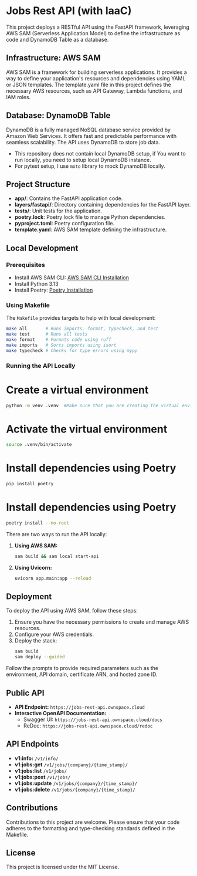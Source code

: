 # Jobs Rest API (with IaaC)

This project deploys a RESTful API using the FastAPI framework, leveraging AWS SAM (Serverless Application Model) to define the infrastructure as code and DynamoDB Table as a database.

## Infrastructure: AWS SAM

AWS SAM is a framework for building serverless applications. It provides a way to define your application's resources and dependencies using YAML or JSON templates. The template.yaml file in this project defines the necessary AWS resources, such as API Gateway, Lambda functions, and IAM roles.

## Database: DynamoDB Table

DynamoDB is a fully managed NoSQL database service provided by Amazon Web Services. It offers fast and predictable performance with seamless scalability. The API uses DynamoDB to store job data.

* This repository does not contain local DynamoDB setup, if You want to run locally, you need to setup local DynamoDB instance.
* For pytest setup, I use `moto` library to mock DynamoDB locally.

## Project Structure

- **app/**: Contains the FastAPI application code.
- **layers/fastapi/**: Directory containing dependencies for the FastAPI layer.
- **tests/**: Unit tests for the application.
- **poetry.lock**: Poetry lock file to manage Python dependencies.
- **pyproject.toml**: Poetry configuration file.
- **template.yaml**: AWS SAM template defining the infrastructure.

## Local Development

### Prerequisites
- Install AWS SAM CLI: [AWS SAM CLI Installation](https://docs.aws.amazon.com/serverless-application-model/latest/developerguide/install-sam-cli.html)
- Install Python 3.13
- Install Poetry: [Poetry Installation](https://python-poetry.org/docs/#installation)

### Using Makefile

The `Makefile` provides targets to help with local development:

```sh
make all       # Runs imports, format, typecheck, and test
make test      # Runs all tests
make format    # Formats code using ruff
make imports   # Sorts imports using isort
make typecheck # Checks for type errors using mypy
```

### Running the API Locally

# Create a virtual environment
```sh
python -m venv .venv  #Make sure that you are creating the virtual environment with Python 3.13.
```

# Activate the virtual environment
```sh
source .venv/bin/activate
```

# Install dependencies using Poetry
```sh
pip install poetry
```

# Install dependencies using Poetry
```sh
poetry install --no-root
```

There are two ways to run the API locally:

1. **Using AWS SAM:**
   ```sh
   sam build && sam local start-api
   ```

2. **Using Uvicorn:**
   ```sh
   uvicorn app.main:app --reload
   ```

## Deployment

To deploy the API using AWS SAM, follow these steps:

1. Ensure you have the necessary permissions to create and manage AWS resources.
2. Configure your AWS credentials.
3. Deploy the stack:
   ```sh
   sam build
   sam deploy --guided
   ```

Follow the prompts to provide required parameters such as the environment, API domain, certificate ARN, and hosted zone ID.

## Public API

- **API Endpoint:** `https://jobs-rest-api.ownspace.cloud`
- **Interactive OpenAPI Documentation:**
  - Swagger UI: `https://jobs-rest-api.ownspace.cloud/docs`
  - ReDoc: `https://jobs-rest-api.ownspace.cloud/redoc`

## API Endpoints

- **v1:info:** `/v1/info/`
- **v1:jobs:get** `/v1/jobs/{company}/{time_stamp}/`
- **v1:jobs:list** `/v1/jobs/`
- **v1:jobs:post** `/v1/jobs/`
- **v1:jobs:update** `/v1/jobs/{company}/{time_stamp}/`
- **v1:jobs:delete** `/v1/jobs/{company}/{time_stamp}/`

## Contributions

Contributions to this project are welcome. Please ensure that your code adheres to the formatting and type-checking standards defined in the Makefile.

## License

This project is licensed under the MIT License.
